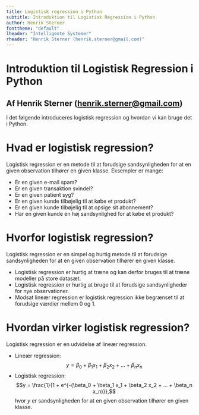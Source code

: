 ```yaml
---
title: Logistisk regression i Python
subtitle: Introduktion til Logistisk Regression i Python
author: Henrik Sterner
fonttheme: "default"    
lheader: "Intelligente Systemer"
rheader: "Henrik Sterner (henrik.sterner@gmail.com)"
---
```



# Introduktion til Logistisk Regression i Python
## Af Henrik Sterner (henrik.sterner@gmail.com)
I det følgende introduceres logistisk regression og hvordan vi kan bruge det i Python. 



# Hvad er logistisk regression?
Logistisk regression er en metode til at forudsige sandsynligheden for at en given observation tilhører en given klasse.
Eksempler er mange:
* Er en given e-mail spam?
* Er en given transaktion svindel?
* Er en given patient syg?
* Er en given kunde tilbøjelig til at købe et produkt?
* Er en given kunde tilbøjelig til at opsige sit abonnement?
* Har en given kunde en høj sandsynlighed for at købe et produkt?

# Hvorfor logistisk regression?
Logistisk regression er en simpel og hurtig metode til at forudsige sandsynligheden for at en given observation tilhører en given klasse.
* Logistisk regression er hurtig at træne og kan derfor bruges til at træne modeller på store datasæt.  
* Logistisk regression er hurtig at bruge til at forudsige sandsynligheder for nye observationer.
* Modsat lineær regression er logistisk regression ikke begrænset til at forudsige værdier mellem 0 og 1.

# Hvordan virker logistisk regression?
Logistisk regression er en udvidelse af lineær regression.
* Lineær regression: $$y = \beta_0 + \beta_1 x_1 + \beta_2 x_2 + ... + \beta_n x_n$$
* Logistisk regression: $$y = \frac{1}{1 + e^{-(\beta_0 + \beta_1 x_1 + \beta_2 x_2 + ... + \beta_n x_n)}},$$
hvor $y$ er sandsynligheden for at en given observation tilhører en given klasse.
